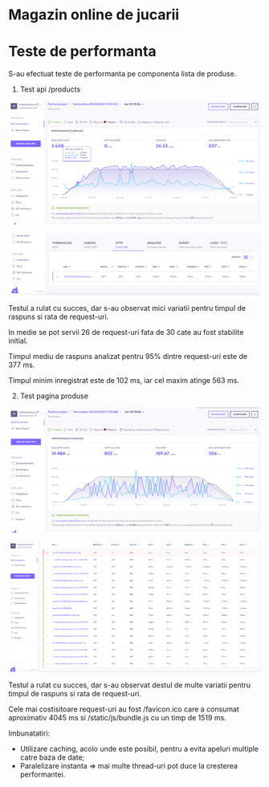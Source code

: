 # Magazin online de jucarii
# Teste de performanta

 S-au efectuat teste de performanta pe componenta lista de produse.

1. Test api /products

![alt_text](https://github.com/iulianab/AE-project/blob/main/Screenshot%202021-01-03%20at%2018.21.37.png)

![alt_text](https://github.com/iulianab/AE-project/blob/main/Screenshot%202021-01-03%20at%2018.28.38.png)

Testul a rulat cu succes, dar s-au observat mici variatii pentru timpul de raspuns si rata de request-uri. 

In medie se pot servii 26 de request-uri fata de 30 cate au fost stabilite initial.

Timpul mediu de raspuns analizat pentru 95% dintre request-uri este de 377 ms.

Timpul minim inregistrat este de 102 ms, iar cel maxim atinge 563 ms.




2. Test pagina produse

![alt_text](https://github.com/iulianab/AE-project/blob/main/Screenshot%202021-01-03%20at%2018.30.05.png)

![alt_text](https://github.com/iulianab/AE-project/blob/main/Screenshot%202021-01-03%20at%2018.31.11.png)

Testul a rulat cu succes, dar s-au observat destul de multe variatii pentru timpul de raspuns si rata de request-uri. 

Cele mai costisitoare request-uri au fost /favicon.ico care a consumat aproximativ 4045 ms si /static/js/bundle.js cu un timp de 1519 ms.


Imbunatatiri:

- Utilizare caching, acolo unde este posibil, pentru a evita apeluri multiple catre baza de date;
- Paralelizare instanta => mai multe thread-uri pot duce la cresterea performantei.

